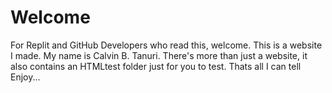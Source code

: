 # Welcome
For Replit and GitHub Developers who read this, welcome. This is a website I made. My name is Calvin B. Tanuri. There's more than just a website, it also contains an HTMLtest folder just for you to test. Thats all I can tell Enjoy...